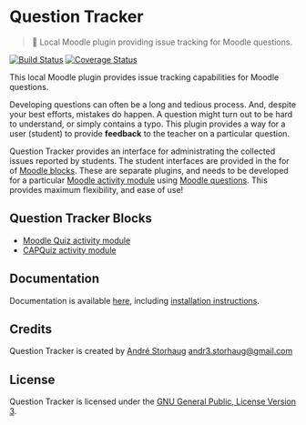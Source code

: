 # Question Tracker

> :bug: Local Moodle plugin providing issue tracking for Moodle questions.

[![Build Status](https://travis-ci.org/KQMATH/moodle-local_qtracker.svg?branch=master)](https://travis-ci.org/KQMATH/moodle-local_qtracker)
[![Coverage Status](https://coveralls.io/repos/github/KQMATH/moodle-local_qtracker/badge.svg?branch=master)](https://coveralls.io/github/KQMATH/moodle-local_qtracker?branch=master)

This local Moodle plugin provides issue tracking capabilities for Moodle questions. 

Developing questions can often be a long and tedious process. And, despite your best efforts, mistakes do happen. A question might turn out to be hard to understand, or simply contains a typo. This plugin provides a way for a user (student) to provide **feedback** to the teacher on a particular question.

Question Tracker provides an interface for administrating the collected issues reported by students. The student interfaces are provided in the for of [Moodle blocks](https://docs.moodle.org/en/Blocks). These are separate plugins, and needs to be developed for a particular [Moodle activity module](https://docs.moodle.org/en/Activities) using [Moodle questions](https://docs.moodle.org/39/en/Questions). This provides maximum flexibility, and ease of use!

## Question Tracker Blocks
- [Moodle Quiz activity module](https://github.com/KQMATH/moodle-block_quizqtracker)
- [CAPQuiz activity module](https://github.com/KQMATH/moodle-block_capquizqtracker)

## Documentation
Documentation is available [here](https://github.com/KQMATH/moodle-local_qtracker/wiki), including [installation instructions](https://github.com/KQMATH/moodle-local_qtracker/wiki/Installation-instructions).

## Credits
Question Tracker is created by [André Storhaug](https://github.com/andstor) <andr3.storhaug@gmail.com>

## License
Question Tracker is licensed under the [GNU General Public, License Version 3](https://github.com/KQMATH/moodle-local_qtracker/LICENSE).
